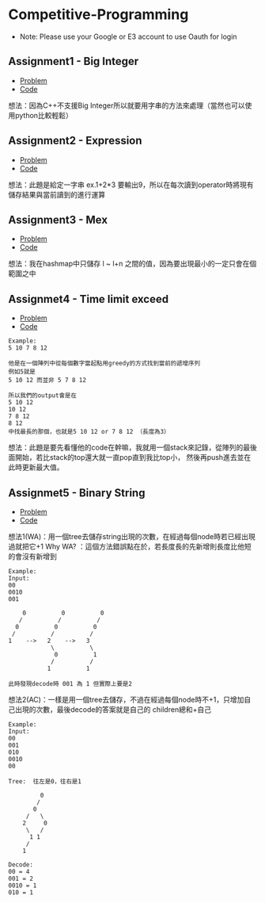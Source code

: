 # Competitive-Programming
* Note: Please use your Google or E3 account to use Oauth for login

## Assignment1 - Big Integer
* [Problem](https://oj.nctu.me/problems/819/)
* [Code](https://github.com/ykhuang0812/Competitive-Programming/blob/master/Spring_2019/Assignment1.cpp)

想法：因為C++不支援Big Integer所以就要用字串的方法來處理（當然也可以使用python比較輕鬆）


## Assignment2 - Expression
* [Problem](https://oj.nctu.me/problems/820/)
* [Code](https://github.com/ykhuang0812/Competitive-Programming/blob/master/Spring_2019/Assignment2.cpp)

想法：此題是給定一字串 ex.1+2*3 要輸出9，所以在每次讀到operator時將現有儲存結果與當前讀到的進行運算

## Assignment3 - Mex
* [Problem](https://oj.nctu.me/problems/822/)
* [Code](https://github.com/ykhuang0812/Competitive-Programming/blob/master/Spring_2019/Assignment3.cpp)

想法：我在hashmap中只儲存 l ~ l+n 之間的值，因為要出現最小的一定只會在個範圍之中

## Assignmet4 - Time limit exceed 
* [Problem](https://oj.nctu.me/problems/823/)
* [Code](https://github.com/ykhuang0812/Competitive-Programming/blob/master/Spring_2019/Assignment4.cpp)

```
Example:
5 10 7 8 12

他是在一個陣列中從每個數字當起點用greedy的方式找到當前的遞增序列
例如5就是
5 10 12 而並非 5 7 8 12

所以我們的output會是在
5 10 12
10 12
7 8 12
8 12
中找最長的那個，也就是5 10 12 or 7 8 12 （長度為3）
```

想法：此題是要先看懂他的code在幹嘛，我就用一個stack來記錄，從陣列的最後面開始，若比stack的top還大就一直pop直到我比top小，
然後再push進去並在此時更新最大值。


## Assignmet5 - Binary String
* [Problem](https://oj.nctu.me/problems/825/)
* [Code](https://github.com/ykhuang0812/Competitive-Programming/blob/master/Spring_2019/Assignment5.cpp)

想法1(WA)：用一個tree去儲存string出現的次數，在經過每個node時若已經出現過就把它+1
Why WA? ：這個方法錯誤點在於，若長度長的先新增則長度比他短的會沒有新增到
```
Example:
Input:
00
0010
001

    0          0          0
   /          /          /     
  0          0          0
 /          /          /
1    -->   2    -->   3
            \          \
             0          1
            /          /
           1          1 
    
此時發現decode時 001 為 1 但實際上要是2
```

想法2(AC)：一樣是用一個tree去儲存，不過在經過每個node時不+1，只增加自己出現的次數，最後decode的答案就是自己的 children總和+自己
```
Example:
Input:
00
001
010
0010
00

Tree:  往左是0，往右是1

         0 
        /   
       0     
     /   \  
    2     0 
     \   /
      1 1 
     /
    1
    
Decode:
00 = 4
001 = 2
0010 = 1
010 = 1
```
